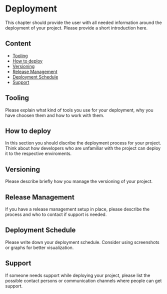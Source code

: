 # Deployment
This chapter should provide the user with all needed information around the deployment of your project. Please provide a short introduction here.

## Content
- [Tooling](#tooling)
- [How to deploy](#how-to-deploy)
- [Versioning](#versioning)
- [Release Management](#release-management)
- [Deployment Schedule](#deployment-schedule)
- [Support](#support)

## Tooling
Please explain what kind of tools you use for your deployment, why you have choosen them and how to work with them.


## How to deploy
In this section you should discribe the deployment process for your project. Think about how developers  who are unfamiliar with the project can deploy it to the respective enviroments.


## Versioning
Please describe briefly how you manage the versioning of your project.


## Release Management
If you have a release management setup in place, please describe the process and who to contact if support is needed.

## Deployment Schedule
Please write down your deployment schedule. Consider using screenshots or graphs for better visualization.

## Support
If someone needs support while deploying your project, please list the possible contact persons or communication channels where people can get support.